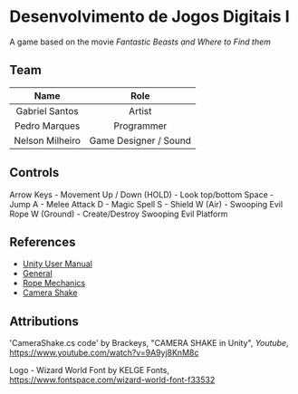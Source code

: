 # Desenvolvimento de Jogos Digitais I

A game based on the movie *Fantastic Beasts and Where to Find them*

## Team
|Name|Role|
|:-:|:-:|
|Gabriel Santos|Artist|
|Pedro Marques|Programmer|
|Nelson Milheiro|Game Designer / Sound|

## Controls

Arrow Keys        - Movement
Up / Down (HOLD)  - Look top/bottom
Space             - Jump
A                 - Melee Attack
D                 - Magic Spell
S                 - Shield
W (Air)           - Swooping Evil Rope
W (Ground)        - Create/Destroy Swooping Evil Platform

## References
- [Unity User Manual](https://docs.unity3d.com/Manual/index.html)
- [General](https://www.youtube.com/channel/UCpk5Rkg8kjbrm6kNPsNU_EQ)
- [Rope Mechanics](https://www.youtube.com/watch?v=sHhzWlrTgJo)
- [Camera Shake](https://www.youtube.com/watch?v=9A9yj8KnM8c)

## Attributions
'CameraShake.cs code' by Brackeys, "CAMERA SHAKE in Unity", _Youtube_, https://www.youtube.com/watch?v=9A9yj8KnM8c

Logo - Wizard World Font by KELGE Fonts, https://www.fontspace.com/wizard-world-font-f33532
